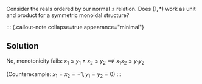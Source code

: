 Consider the reals ordered by our normal $\leq$ relation. Does $(1,*)$ work as unit and product for a symmetric monoidal structure?

::: {.callout-note collapse=true appearance="minimal"}
## Solution
No, monotonicity fails: $x_1\leq y_1 \land x_2 \leq y_2 \not \implies x_1x_2 \leq y_1y_2$

(Counterexample: $x_1=x_2=-1, y_1=y_2=0$)
:::
